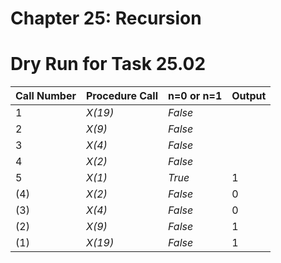 # Chapter 25: Recursion


# Dry Run for Task 25.02


Call Number | Procedure Call | n=0 or n=1 | Output
--- | --- | --- | ---
1 | *X(19)* | *False* | |
2 | *X(9)* | *False* | |
3 | *X(4)* | *False* | |
4 | *X(2)* | *False* | |
5 | *X(1)* | *True* | 1 |
(4) | *X(2)* | *False* | 0 |
(3) | *X(4)* | *False* | 0 |
(2) | *X(9)* | *False* | 1 |
(1) | *X(19)* | *False* | 1 |


